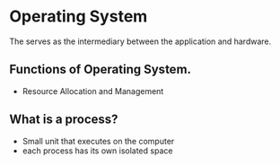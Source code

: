 # Operating System

The serves as the intermediary between the application and hardware.

## Functions of Operating System.

* Resource Allocation and Management

## What is a process?
* Small unit that executes on the computer
* each process has its own isolated space